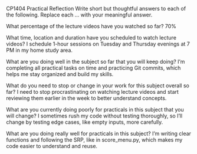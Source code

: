 CP1404 Practical Reflection
Write short but thoughtful answers to each of the following.
Replace each ... with your meaningful answer.

What percentage of the lecture videos have you watched so far?
70%

What time, location and duration have you scheduled to watch lecture videos?
I schedule 1-hour sessions on Tuesday and Thursday evenings at 7 PM in my home study area.

What are you doing well in the subject so far that you will keep doing?
I’m completing all practical tasks on time and practicing Git commits, which helps me stay organized and build my skills.

What do you need to stop or change in your work for this subject overall so far?
I need to stop procrastinating on watching lecture videos and start reviewing them earlier in the week to better understand concepts.

What are you currently doing poorly for practicals in this subject that you will change?
I sometimes rush my code without testing thoroughly, so I’ll change by testing edge cases, like empty inputs, more carefully.

What are you doing really well for practicals in this subject?
I’m writing clear functions and following the SRP, like in score_menu.py, which makes my code easier to understand and reuse.